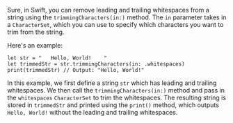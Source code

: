 Sure, in Swift, you can remove leading and trailing whitespaces from a string using the `trimmingCharacters(in:)` method. The `in` parameter takes in a `CharacterSet`, which you can use to specify which characters you want to trim from the string.

Here's an example:

```
let str = "   Hello, World!    "
let trimmedStr = str.trimmingCharacters(in: .whitespaces)
print(trimmedStr) // Output: "Hello, World!"
```

In this example, we first define a string `str` which has leading and trailing whitespaces. We then call the `trimmingCharacters(in:)` method and pass in the `whitespaces` `CharacterSet` to trim the whitespaces. The resulting string is stored in `trimmedStr` and printed using the `print()` method, which outputs `Hello, World!` without the leading and trailing whitespaces.